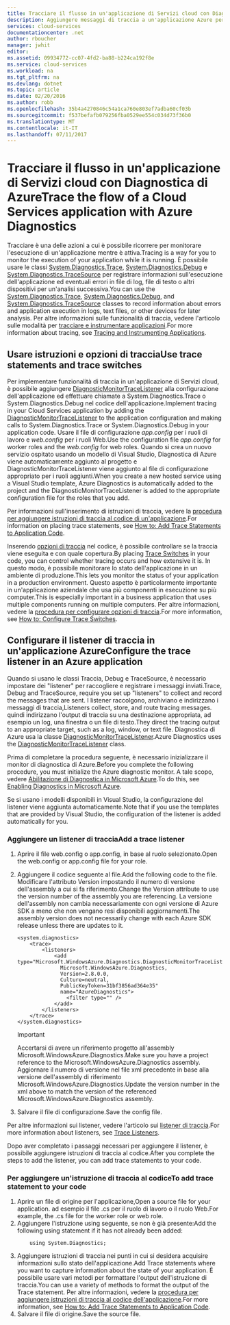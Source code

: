 ```yaml
---
title: Tracciare il flusso in un'applicazione di Servizi cloud con Diagnostica di Azure | Documentazione Microsoft
description: Aggiungere messaggi di traccia a un'applicazione Azure per consentire operazioni di debug, misurazione delle prestazioni, monitoraggio, analisi del traffico e molto altro.
services: cloud-services
documentationcenter: .net
author: rboucher
manager: jwhit
editor: 
ms.assetid: 09934772-cc07-4fd2-ba88-b224ca192f8e
ms.service: cloud-services
ms.workload: na
ms.tgt_pltfrm: na
ms.devlang: dotnet
ms.topic: article
ms.date: 02/20/2016
ms.author: robb
ms.openlocfilehash: 35b4a4270846c54a1ca760e803ef7adba60cf03b
ms.sourcegitcommit: f537befafb079256fba0529ee554c034d73f36b0
ms.translationtype: MT
ms.contentlocale: it-IT
ms.lasthandoff: 07/11/2017
---
```

# <a name="trace-the-flow-of-a-cloud-services-application-with-azure-diagnostics"></a><span data-ttu-id="b16cc-103">Tracciare il flusso in un'applicazione di Servizi cloud con Diagnostica di Azure</span><span class="sxs-lookup"><span data-stu-id="b16cc-103">Trace the flow of a Cloud Services application with Azure Diagnostics</span></span>
<span data-ttu-id="b16cc-104">Tracciare è una delle azioni a cui è possibile ricorrere per monitorare l'esecuzione di un'applicazione mentre è attiva.</span><span class="sxs-lookup"><span data-stu-id="b16cc-104">Tracing is a way for you to monitor the execution of your application while it is running.</span></span> <span data-ttu-id="b16cc-105">È possibile usare le classi [System.Diagnostics.Trace](https://msdn.microsoft.com/library/system.diagnostics.trace.aspx), [System.Diagnostics.Debug](https://msdn.microsoft.com/library/system.diagnostics.debug.aspx) e [System.Diagnostics.TraceSource](https://msdn.microsoft.com/library/system.diagnostics.tracesource.aspx) per registrare informazioni sull'esecuzione dell'applicazione ed eventuali errori in file di log, file di testo o altri dispositivi per un'analisi successiva.</span><span class="sxs-lookup"><span data-stu-id="b16cc-105">You can use the [System.Diagnostics.Trace](https://msdn.microsoft.com/library/system.diagnostics.trace.aspx), [System.Diagnostics.Debug](https://msdn.microsoft.com/library/system.diagnostics.debug.aspx), and [System.Diagnostics.TraceSource](https://msdn.microsoft.com/library/system.diagnostics.tracesource.aspx) classes to record information about errors and application execution in logs, text files, or other devices for later analysis.</span></span> <span data-ttu-id="b16cc-106">Per altre informazioni sulle funzionalità di traccia, vedere l'articolo sulle modalità per [tracciare e instrumentare applicazioni](https://msdn.microsoft.com/library/zs6s4h68.aspx).</span><span class="sxs-lookup"><span data-stu-id="b16cc-106">For more information about tracing, see [Tracing and Instrumenting Applications](https://msdn.microsoft.com/library/zs6s4h68.aspx).</span></span>

## <a name="use-trace-statements-and-trace-switches"></a><span data-ttu-id="b16cc-107">Usare istruzioni e opzioni di traccia</span><span class="sxs-lookup"><span data-stu-id="b16cc-107">Use trace statements and trace switches</span></span>
<span data-ttu-id="b16cc-108">Per implementare funzionalità di traccia in un'applicazione di Servizi cloud, è possibile aggiungere [DiagnosticMonitorTraceListener](https://msdn.microsoft.com/library/azure/microsoft.windowsazure.diagnostics.diagnosticmonitortracelistener.aspx) alla configurazione dell'applicazione ed effettuare chiamate a System.Diagnostics.Trace o System.Diagnostics.Debug nel codice dell'applicazione.</span><span class="sxs-lookup"><span data-stu-id="b16cc-108">Implement tracing in your Cloud Services application by adding the [DiagnosticMonitorTraceListener](https://msdn.microsoft.com/library/azure/microsoft.windowsazure.diagnostics.diagnosticmonitortracelistener.aspx) to the application configuration and making calls to System.Diagnostics.Trace or System.Diagnostics.Debug in your application code.</span></span> <span data-ttu-id="b16cc-109">Usare il file di configurazione *app.config* per i ruoli di lavoro e *web.config* per i ruoli Web.</span><span class="sxs-lookup"><span data-stu-id="b16cc-109">Use the configuration file *app.config* for worker roles and the *web.config* for web roles.</span></span> <span data-ttu-id="b16cc-110">Quando si crea un nuovo servizio ospitato usando un modello di Visual Studio, Diagnostica di Azure viene automaticamente aggiunto al progetto e DiagnosticMonitorTraceListener viene aggiunto al file di configurazione appropriato per i ruoli aggiunti.</span><span class="sxs-lookup"><span data-stu-id="b16cc-110">When you create a new hosted service using a Visual Studio template, Azure Diagnostics is automatically added to the project and the DiagnosticMonitorTraceListener is added to the appropriate configuration file for the roles that you add.</span></span>

<span data-ttu-id="b16cc-111">Per informazioni sull'inserimento di istruzioni di traccia, vedere la [procedura per aggiungere istruzioni di traccia al codice di un'applicazione](https://msdn.microsoft.com/library/zd83saa2.aspx).</span><span class="sxs-lookup"><span data-stu-id="b16cc-111">For information on placing trace statements, see [How to: Add Trace Statements to Application Code](https://msdn.microsoft.com/library/zd83saa2.aspx).</span></span>

<span data-ttu-id="b16cc-112">Inserendo [opzioni di traccia](https://msdn.microsoft.com/library/3at424ac.aspx) nel codice, è possibile controllare se la traccia viene eseguita e con quale copertura.</span><span class="sxs-lookup"><span data-stu-id="b16cc-112">By placing [Trace Switches](https://msdn.microsoft.com/library/3at424ac.aspx) in your code, you can control whether tracing occurs and how extensive it is.</span></span> <span data-ttu-id="b16cc-113">In questo modo, è possibile monitorare lo stato dell'applicazione in un ambiente di produzione.</span><span class="sxs-lookup"><span data-stu-id="b16cc-113">This lets you monitor the status of your application in a production environment.</span></span> <span data-ttu-id="b16cc-114">Questo aspetto è particolarmente importante in un'applicazione aziendale che usa più componenti in esecuzione su più computer.</span><span class="sxs-lookup"><span data-stu-id="b16cc-114">This is especially important in a business application that uses multiple components running on multiple computers.</span></span> <span data-ttu-id="b16cc-115">Per altre informazioni, vedere la [procedura per configurare opzioni di traccia](https://msdn.microsoft.com/library/t06xyy08.aspx).</span><span class="sxs-lookup"><span data-stu-id="b16cc-115">For more information, see [How to: Configure Trace Switches](https://msdn.microsoft.com/library/t06xyy08.aspx).</span></span>

## <a name="configure-the-trace-listener-in-an-azure-application"></a><span data-ttu-id="b16cc-116">Configurare il listener di traccia in un'applicazione Azure</span><span class="sxs-lookup"><span data-stu-id="b16cc-116">Configure the trace listener in an Azure application</span></span>
<span data-ttu-id="b16cc-117">Quando si usano le classi Traccia, Debug e TraceSource, è necessario impostare dei "listener" per raccogliere e registrare i messaggi inviati.</span><span class="sxs-lookup"><span data-stu-id="b16cc-117">Trace, Debug and TraceSource, require you set up "listeners" to collect and record the messages that are sent.</span></span> <span data-ttu-id="b16cc-118">I listener raccolgono, archiviano e indirizzano i messaggi di traccia,</span><span class="sxs-lookup"><span data-stu-id="b16cc-118">Listeners collect, store, and route tracing messages.</span></span> <span data-ttu-id="b16cc-119">quindi indirizzano l'output di traccia su una destinazione appropriata, ad esempio un log, una finestra o un file di testo.</span><span class="sxs-lookup"><span data-stu-id="b16cc-119">They direct the tracing output to an appropriate target, such as a log, window, or text file.</span></span> <span data-ttu-id="b16cc-120">Diagnostica di Azure usa la classe [DiagnosticMonitorTraceListener](https://msdn.microsoft.com/library/azure/microsoft.windowsazure.diagnostics.diagnosticmonitortracelistener.aspx).</span><span class="sxs-lookup"><span data-stu-id="b16cc-120">Azure Diagnostics uses the [DiagnosticMonitorTraceListener](https://msdn.microsoft.com/library/azure/microsoft.windowsazure.diagnostics.diagnosticmonitortracelistener.aspx) class.</span></span>

<span data-ttu-id="b16cc-121">Prima di completare la procedura seguente, è necessario inizializzare il monitor di diagnostica di Azure.</span><span class="sxs-lookup"><span data-stu-id="b16cc-121">Before you complete the following procedure, you must initialize the Azure diagnostic monitor.</span></span> <span data-ttu-id="b16cc-122">A tale scopo, vedere [Abilitazione di Diagnostica in Microsoft Azure](cloud-services-dotnet-diagnostics.md).</span><span class="sxs-lookup"><span data-stu-id="b16cc-122">To do this, see [Enabling Diagnostics in Microsoft Azure](cloud-services-dotnet-diagnostics.md).</span></span>

<span data-ttu-id="b16cc-123">Se si usano i modelli disponibili in Visual Studio, la configurazione del listener viene aggiunta automaticamente.</span><span class="sxs-lookup"><span data-stu-id="b16cc-123">Note that if you use the templates that are provided by Visual Studio, the configuration of the listener is added automatically for you.</span></span>

### <a name="add-a-trace-listener"></a><span data-ttu-id="b16cc-124">Aggiungere un listener di traccia</span><span class="sxs-lookup"><span data-stu-id="b16cc-124">Add a trace listener</span></span>
1. <span data-ttu-id="b16cc-125">Aprire il file web.config o app.config, in base al ruolo selezionato.</span><span class="sxs-lookup"><span data-stu-id="b16cc-125">Open the web.config or app.config file for your role.</span></span>
2. <span data-ttu-id="b16cc-126">Aggiungere il codice seguente al file.</span><span class="sxs-lookup"><span data-stu-id="b16cc-126">Add the following code to the file.</span></span> <span data-ttu-id="b16cc-127">Modificare l'attributo Version impostando il numero di versione dell'assembly a cui si fa riferimento.</span><span class="sxs-lookup"><span data-stu-id="b16cc-127">Change the Version attribute to use the version number of the assembly you are referencing.</span></span> <span data-ttu-id="b16cc-128">La versione dell'assembly non cambia necessariamente con ogni versione di Azure SDK a meno che non vengano resi disponibili aggiornamenti.</span><span class="sxs-lookup"><span data-stu-id="b16cc-128">The assembly version does not necessarily change with each Azure SDK release unless there are updates to it.</span></span>
   
    ```
    <system.diagnostics>
        <trace>
            <listeners>
                <add type="Microsoft.WindowsAzure.Diagnostics.DiagnosticMonitorTraceListener,
                  Microsoft.WindowsAzure.Diagnostics,
                  Version=2.8.0.0,
                  Culture=neutral,
                  PublicKeyToken=31bf3856ad364e35"
                  name="AzureDiagnostics">
                    <filter type="" />
                </add>
            </listeners>
        </trace>
    </system.diagnostics>
    ```
   > [!IMPORTANT]
   > <span data-ttu-id="b16cc-129">Accertarsi di avere un riferimento progetto all'assembly Microsoft.WindowsAzure.Diagnostics.</span><span class="sxs-lookup"><span data-stu-id="b16cc-129">Make sure you have a project reference to the Microsoft.WindowsAzure.Diagnostics assembly.</span></span> <span data-ttu-id="b16cc-130">Aggiornare il numero di versione nel file xml precedente in base alla versione dell'assembly di riferimento Microsoft.WindowsAzure.Diagnostics.</span><span class="sxs-lookup"><span data-stu-id="b16cc-130">Update the version number in the xml above to match the version of the referenced Microsoft.WindowsAzure.Diagnostics assembly.</span></span>
   > 
   > 
3. <span data-ttu-id="b16cc-131">Salvare il file di configurazione.</span><span class="sxs-lookup"><span data-stu-id="b16cc-131">Save the config file.</span></span>

<span data-ttu-id="b16cc-132">Per altre informazioni sui listener, vedere l'articolo sui [listener di traccia](https://msdn.microsoft.com/library/4y5y10s7.aspx).</span><span class="sxs-lookup"><span data-stu-id="b16cc-132">For more information about listeners, see [Trace Listeners](https://msdn.microsoft.com/library/4y5y10s7.aspx).</span></span>

<span data-ttu-id="b16cc-133">Dopo aver completato i passaggi necessari per aggiungere il listener, è possibile aggiungere istruzioni di traccia al codice.</span><span class="sxs-lookup"><span data-stu-id="b16cc-133">After you complete the steps to add the listener, you can add trace statements to your code.</span></span>

### <a name="to-add-trace-statement-to-your-code"></a><span data-ttu-id="b16cc-134">Per aggiungere un'istruzione di traccia al codice</span><span class="sxs-lookup"><span data-stu-id="b16cc-134">To add trace statement to your code</span></span>
1. <span data-ttu-id="b16cc-135">Aprire un file di origine per l'applicazione,</span><span class="sxs-lookup"><span data-stu-id="b16cc-135">Open a source file for your application.</span></span> <span data-ttu-id="b16cc-136">ad esempio il file <RoleName>.cs per il ruolo di lavoro o il ruolo Web.</span><span class="sxs-lookup"><span data-stu-id="b16cc-136">For example, the <RoleName>.cs file for the worker role or web role.</span></span>
2. <span data-ttu-id="b16cc-137">Aggiungere l'istruzione using seguente, se non è già presente:</span><span class="sxs-lookup"><span data-stu-id="b16cc-137">Add the following using statement if it has not already been added:</span></span>
    ```
        using System.Diagnostics;
    ```
3. <span data-ttu-id="b16cc-138">Aggiungere istruzioni di traccia nei punti in cui si desidera acquisire informazioni sullo stato dell'applicazione.</span><span class="sxs-lookup"><span data-stu-id="b16cc-138">Add Trace statements where you want to capture information about the state of your application.</span></span> <span data-ttu-id="b16cc-139">È possibile usare vari metodi per formattare l'output dell'istruzione di traccia.</span><span class="sxs-lookup"><span data-stu-id="b16cc-139">You can use a variety of methods to format the output of the Trace statement.</span></span> <span data-ttu-id="b16cc-140">Per altre informazioni, vedere la [procedura per aggiungere istruzioni di traccia al codice dell'applicazione](https://msdn.microsoft.com/library/zd83saa2.aspx).</span><span class="sxs-lookup"><span data-stu-id="b16cc-140">For more information, see [How to: Add Trace Statements to Application Code](https://msdn.microsoft.com/library/zd83saa2.aspx).</span></span>
4. <span data-ttu-id="b16cc-141">Salvare il file di origine.</span><span class="sxs-lookup"><span data-stu-id="b16cc-141">Save the source file.</span></span>

